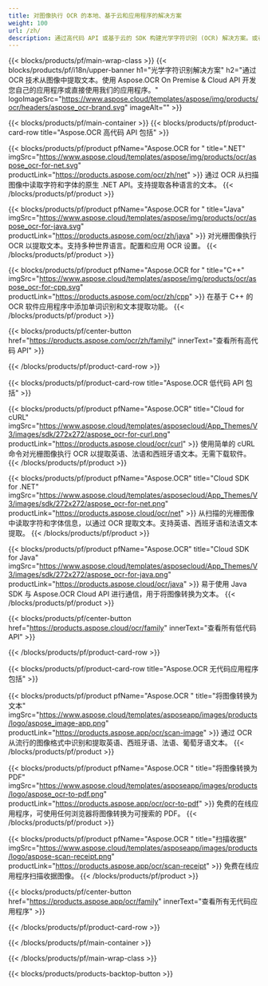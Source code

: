 ```yaml
---
title: 对图像执行 OCR 的本地、基于云和应用程序的解决方案 
weight: 100
url: /zh/
description: 通过高代码 API 或基于云的 SDK 构建光学字符识别 (OCR) 解决方案。或者使用我们简单的跨平台应用程序进行文本提取。
---
```


{{< blocks/products/pf/main-wrap-class >}}
{{< blocks/products/pf/i18n/upper-banner h1="光学字符识别解决方案" h2="通过 OCR 技术从图像中提取文本。使用 Aspose.OCR On Premise & Cloud API 开发您自己的应用程序或直接使用我们的应用程序。" logoImageSrc="https://www.aspose.cloud/templates/aspose/img/products/ocr/headers/aspose_ocr-brand.svg" imageAlt="" >}}

{{< blocks/products/pf/main-container >}}
{{< blocks/products/pf/product-card-row title="Aspose.OCR 高代码 API 包括" >}}

{{< blocks/products/pf/product pfName="Aspose.OCR for " title=".NET" imgSrc="https://www.aspose.cloud/templates/aspose/img/products/ocr/aspose_ocr-for-net.svg" productLink="https://products.aspose.com/ocr/zh/net" >}}
通过 OCR 从扫描图像中读取字符和字体的原生 .NET API。支持提取各种语言的文本。
{{< /blocks/products/pf/product >}}

{{< blocks/products/pf/product pfName="Aspose.OCR for " title="Java" imgSrc="https://www.aspose.cloud/templates/aspose/img/products/ocr/aspose_ocr-for-java.svg" productLink="https://products.aspose.com/ocr/zh/java" >}}
对光栅图像执行 OCR 以提取文本。支持多种世界语言。配置和应用 OCR 设置。
{{< /blocks/products/pf/product >}}

{{< blocks/products/pf/product pfName="Aspose.OCR for " title="C++" imgSrc="https://www.aspose.cloud/templates/aspose/img/products/ocr/aspose_ocr-for-cpp.svg" productLink="https://products.aspose.com/ocr/zh/cpp" >}}
在基于 C++ 的 OCR 软件应用程序中添加单词识别和文本提取功能。
{{< /blocks/products/pf/product >}}

{{< blocks/products/pf/center-button href="https://products.aspose.com/ocr/zh/family/" innerText="查看所有高代码 API" >}}

{{< /blocks/products/pf/product-card-row >}}

{{< blocks/products/pf/product-card-row title="Aspose.OCR 低代码 API 包括" >}}

{{< blocks/products/pf/product pfName="Aspose.OCR" title="Cloud for cURL" imgSrc="https://www.aspose.cloud/templates/asposecloud/App_Themes/V3/images/sdk/272x272/aspose_ocr-for-curl.png" productLink="https://products.aspose.cloud/ocr/curl" >}}
使用简单的 cURL 命令对光栅图像执行 OCR 以提取英语、法语和西班牙语文本。无需下载软件。
{{< /blocks/products/pf/product >}}

{{< blocks/products/pf/product pfName="Aspose.OCR" title="Cloud SDK for .NET" imgSrc="https://www.aspose.cloud/templates/asposecloud/App_Themes/V3/images/sdk/272x272/aspose_ocr-for-net.png" productLink="https://products.aspose.cloud/ocr/net" >}}
从扫描的光栅图像中读取字符和字体信息，以通过 OCR 提取文本。支持英语、西班牙语和法语文本提取。
{{< /blocks/products/pf/product >}}

{{< blocks/products/pf/product pfName="Aspose.OCR" title="Cloud SDK for Java" imgSrc="https://www.aspose.cloud/templates/asposecloud/App_Themes/V3/images/sdk/272x272/aspose_ocr-for-java.png" productLink="https://products.aspose.cloud/ocr/java" >}}
易于使用 Java SDK 与 Aspose.OCR Cloud API 进行通信，用于将图像转换为文本。
{{< /blocks/products/pf/product >}}

{{< blocks/products/pf/center-button href="https://products.aspose.cloud/ocr/family" innerText="查看所有低代码 API" >}}

{{< /blocks/products/pf/product-card-row >}}

{{< blocks/products/pf/product-card-row title="Aspose.OCR 无代码应用程序包括" >}}

{{< blocks/products/pf/product pfName="Aspose.OCR " title="将图像转换为文本" imgSrc="https://www.aspose.cloud/templates/asposeapp/images/products/logo/aspose_image-app.png" productLink="https://products.aspose.app/ocr/scan-image" >}}
通过 OCR 从流行的图像格式中识别和提取英语、西班牙语、法语、葡萄牙语文本。
{{< /blocks/products/pf/product >}}

{{< blocks/products/pf/product pfName="Aspose.OCR " title="将图像转换为 PDF" imgSrc="https://www.aspose.cloud/templates/asposeapp/images/products/logo/aspose_ocr-to-pdf.png" productLink="https://products.aspose.app/ocr/ocr-to-pdf" >}}
免费的在线应用程序，可使用任何浏览器将图像转换为可搜索的 PDF。
{{< /blocks/products/pf/product >}}

{{< blocks/products/pf/product pfName="Aspose.OCR " title="扫描收据" imgSrc="https://www.aspose.cloud/templates/asposeapp/images/products/logo/aspose-scan-receipt.png" productLink="https://products.aspose.app/ocr/scan-receipt" >}}
免费在线应用程序扫描收据图像。
{{< /blocks/products/pf/product >}}

{{< blocks/products/pf/center-button href="https://products.aspose.app/ocr/family" innerText="查看所有无代码应用程序" >}}

{{< /blocks/products/pf/product-card-row >}}

{{< /blocks/products/pf/main-container >}}


{{< /blocks/products/pf/main-wrap-class >}}

{{< blocks/products/products-backtop-button >}}